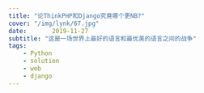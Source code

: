 ```yaml
---
title: "论ThinkPHP和Django究竟哪个更NB?"
cover: "/img/lynk/67.jpg"
date:       2019-11-27
subtitle: "这是一场世界上最好的语言和最优美的语言之间的战争"
tags:
	- Python
	- solution
	- web
	- django
---
```




<script>
window.location.href='https://www.php.cn/php-weizijiaocheng-227972.html';
</script>
